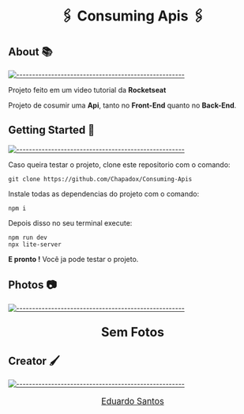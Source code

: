 <h1 align="center">🖇 Consuming Apis 🖇</h1>


## About 📚
[![-----------------------------------------------------](https://raw.githubusercontent.com/andreasbm/readme/master/assets/lines/colored.png)](#table-of-contents)

<p>Projeto feito em um video tutorial da <strong>Rocketseat</strong></p>

<p>Projeto de cosumir uma <strong>Api</strong>, tanto no <strong>Front-End</strong> quanto no <strong>Back-End</strong>.</p>

##  Getting Started 🧪
[![-----------------------------------------------------](https://raw.githubusercontent.com/andreasbm/readme/master/assets/lines/colored.png)](#table-of-contents)

<p>Caso queira testar o projeto, clone este repositorio com o comando:</p>

    git clone https://github.com/Chapadox/Consuming-Apis
<p>Instale todas as dependencias do projeto com o comando:</p>

    npm i 

<p>Depois disso no seu terminal execute:</p>

    npm run dev
    npx lite-server

<p><strong>E pronto !</strong> Você ja pode testar o projeto.</p> 

## Photos 📷
[![-----------------------------------------------------](https://raw.githubusercontent.com/andreasbm/readme/master/assets/lines/colored.png)](#table-of-contents)

<p style="font-size:25px" align="center"><strong>Sem Fotos</strong></p>

## Creator 🖌️
[![-----------------------------------------------------](https://raw.githubusercontent.com/andreasbm/readme/master/assets/lines/colored.png)](#table-of-contents)

<a href="https://www.linkedin.com/in/destr00/"><p style="font-size: 17px;" align=center>Eduardo Santos</p></a>

